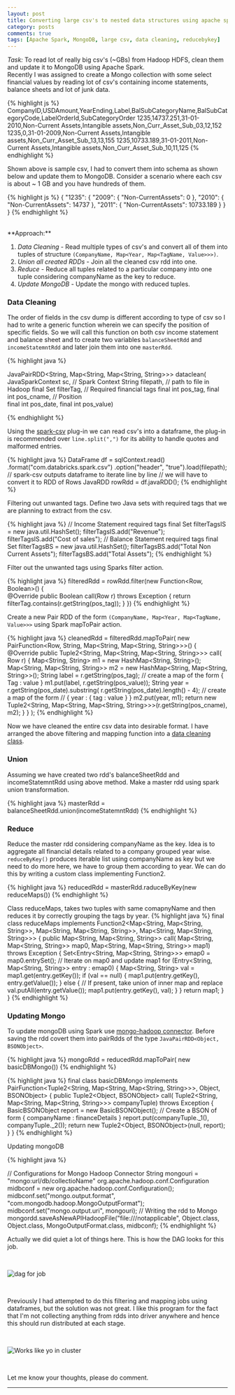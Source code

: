 ```yaml
---
layout: post
title: Converting large csv's to nested data structures using apache spark
category: posts
comments: true
tags: [Apache Spark, MongoDB, large csv, data cleaning, reducebykey]
---
```


*Task:* To read lot of really big csv's (~GBs) from Hadoop HDFS, clean them and update it to MongoDB using Apache Spark.
<br />
Recently I was assigned to create a Mongo collection with some select financial values by reading lot of csv's containing income statements, balance sheets and lot of junk data. 

{% highlight js %}
CompanyID,USDAmount,YearEnding,Label,BalSubCategoryName,BalSubCategoryCode,LabelOrderId,SubCategoryOrder
1235,14737.251,31-01-2010,Non-Current Assets,Intangible assets,Non_Curr_Asset_Sub_03,12,152
1235,0,31-01-2009,Non-Current Assets,Intangible assets,Non_Curr_Asset_Sub_13,13,155
1235,10733.189,31-01-2011,Non-Current Assets,Intangible assets,Non_Curr_Asset_Sub_10,11,125
{% endhighlight %}


Shown above is sample csv, I had to convert them into schema as shown below and update them to MongoDB. Consider a scenario where each csv is about ~ 1 GB and you have hundreds of them. 

{% highlight js %}
{
    "1235": {
        "2009": {
            "Non-CurrentAssets": 0
        },
        "2010": {
            "Non-CurrentAssets": 14737
        },
        "2011": {
            "Non-CurrentAssets": 10733.189
        }
    }
}
{% endhighlight %}


<br />
**Approach:**

1. *Data Cleaning* - Read multiple types of csv's and convert all of them into tuples of structure `(CompanyName, Map<Year, Map<TagName, Value>>>)`. 
1. *Union all created RDDs* - Join all the cleaned csv rdd into one. 
1. *Reduce* - Reduce all tuples related to a particular company into one tuple considering companyName as the key to reduce. 
1. *Update MongoDB* - Update the mongo with reduced tuples.

### Data Cleaning     

The order of fields in the csv dump is different according to type of csv so I had to write a generic function wherein we can specify the position of specific fields. So we will call this function on both csv income statement and balance sheet and to create two variables  `balanceSheetRdd` and `incomeStatemntRdd` and later join them into one `masterRdd`.

{% highlight java %}

JavaPairRDD<String, Map<String, Map<String, String>>> dataclean(
			JavaSparkContext sc,                      // Spark Context 
			String filepath,                         // path to file in Hadoop
			final Set<String> filterTag,             // Required financial tags 
			final int pos_tag,  final int pos_cname, // Position  
			final int pos_date, final int pos_value)

{% endhighlight %}

Using the [spark-csv](https://github.com/databricks/spark-csv) plug-in we can read csv's into a dataframe, the plug-in is recommended over `line.split(",")` for its ability to handle quotes and malformed entries. 

{% highlight java %}
DataFrame df = sqlContext.read()
				.format("com.databricks.spark.csv")
				.option("header", "true").load(filepath);
// spark-csv outputs dataframe to iterate line by line
// we will have to convert it to RDD of Rows
JavaRDD<Row> rowRdd = df.javaRDD();
{% endhighlight %}

Filtering out unwanted tags. Define two Java sets with required tags that we are planning to extract from the csv. 

{% highlight java %}
// Income Statement required tags 
final Set<String> filterTagsIS = new java.util.HashSet<String>();
filterTagsIS.add("Revenue");
filterTagsIS.add("Cost of sales");
// Balance Statement required tags
final Set<String> filterTagsBS = new java.util.HashSet<String>();
filterTagsBS.add("Total Non Current Assets");
filterTagsBS.add("Total Assets");
{% endhighlight %}

Filter out the unwanted tags using Sparks filter action.

{% highlight java %}
filteredRdd = rowRdd.filter(new Function<Row, Boolean>() {  
@Override
public Boolean call(Row r) throws Exception {
	return filterTag.contains(r.getString(pos_tag));
}
})
{% endhighlight %}

Create a new Pair RDD of the form `(CompanyName, Map<Year, Map<TagName, Value>>>` using Spark mapToPair action.

{% highlight java %}
cleanedRdd = filteredRdd.mapToPair( 
new PairFunction<Row, String, Map<String, Map<String, String>>>() {
	@Override
	public Tuple2<String, Map<String, Map<String, String>>> call(
			Row r) {
		Map<String, String> m1 = new HashMap<String, String>();
		Map<String, Map<String, String>> m2 = new HashMap<String, Map<String, String>>();
		String label = r.getString(pos_tag);
		// create a map of the form { Tag : value }
		m1.put(label, r.getString(pos_value));
		String year = r.getString(pos_date).substring(
				r.getString(pos_date).length() - 4);
		// create a map of the form 
		// { year :  { tag : value }   }
		m2.put(year, m1);
		return new Tuple2<String, Map<String, Map<String, String>>>(r.getString(pos_cname), m2);
	}
}
);
{% endhighlight %}

Now we have cleaned the entire csv data into desirable format. I have arranged the above filtering and mapping function into a [data cleaning class](https://github.com/sudev/sparkMongo/blob/master/src/main/java/mongoDump/DataCleaning.java).

### Union 
 
Assuming we have created two rdd's balanceSheetRdd and incomeStatemntRdd using above method. Make a master rdd using spark union transformation.

{% highlight java %}
masterRdd = balanceSheetRdd.union(incomeStatemntRdd)
{% endhighlight %}

### Reduce

Reduce the master rdd considering companyName as the key. Idea is to aggregate all financial details related to a company grouped year wise. `reduceByKey()` produces iterable list using companyName as key but we need to do more here, we have to group them according to year. We can do this by writing a custom class implementing Function2.

{% highlight java %}
reducedRdd = masterRdd.raduceByKey(new reduceMaps())
{% endhighlight %}

Class reduceMaps, takes two tuples with same comapnyName and then reduces it by correctly grouping the tags by year. 
{% highlight java %}
final class reduceMaps
		implements
		Function2<Map<String, Map<String, String>>, Map<String, Map<String, String>>, Map<String, Map<String, String>>> {
	public Map<String, Map<String, String>> call(
			Map<String, Map<String, String>> map0,
			Map<String, Map<String, String>> map1) throws Exception {
		Set<Entry<String, Map<String, String>>> emap0 = map0.entrySet();
		// Iterate on map0 and update map1
		for (Entry<String, Map<String, String>> entry : emap0) {
			Map<String, String> val = map1.get(entry.getKey());
			if (val == null) {
				map1.put(entry.getKey(), entry.getValue());
			} else {
				// If present, take union of inner map and replace
				val.putAll(entry.getValue());
				map1.put(entry.getKey(), val);
			}
		}
		return map1;
	}
}
{% endhighlight %}

### Updating Mongo

To update mongoDB using Spark use [mongo-hadoop connector](https://github.com/mongodb/mongo-hadoop/wiki/Spark-Usage). Before saving the rdd covert them into pairRdds of the type `JavaPairRDD<Object, BSONObject>`.

{% highlight java %}
mongoRdd = reducedRdd.mapToPair( new basicDBMongo())
{% endhighlight %}

{% highlight java %}
final class basicDBMongo implements PairFunction<Tuple2<String, Map<String, Map<String, String>>>, Object, BSONObject> {
	public Tuple2<Object, BSONObject> call(
			Tuple2<String, Map<String, Map<String, String>>> companyTuple)
			throws Exception {
		BasicBSONObject report = new BasicBSONObject();
		// Create a BSON of form { companyName : financeDetails } 
		report.put(companyTuple._1(), companyTuple._2());
		return new Tuple2<Object, BSONObject>(null, report);
	}
}
{% endhighlight %}

Updating mongoDB

{% highlight java %}

// Configurations for Mongo Hadoop Connector
String mongouri = "mongo:url/db/collectioName"
org.apache.hadoop.conf.Configuration midbconf = new org.apache.hadoop.conf.Configuration();
midbconf.set("mongo.output.format",
		"com.mongodb.hadoop.MongoOutputFormat");
midbconf.set("mongo.output.uri", mongouri);
// Writing the rdd to Mongo
mongordd.saveAsNewAPIHadoopFile("file:///notapplicable", Object.class,
				Object.class, MongoOutputFormat.class, midbconf);
{% endhighlight %}

Actually we did quiet a lot of things here. This is how the DAG looks for this job. 

<br />

![dag for job](/images/stages.PNG)    

<br />

Previously I had attempted to do this filtering and mapping jobs using dataframes, but the solution was not great. I like this program for the fact that I'm not collecting anything from rdds into driver anywhere and hence this should run distributed at each stage. 

<br />

![Works like yo in cluster](/images/active.PNG)

<br />

Let me know your thoughts, please do comment.

---

[jekyll]: https://github.com/mojombo/jekyll
[zh]: http://sudev.github.com
[twitter]: https://twitter.com/sudev
